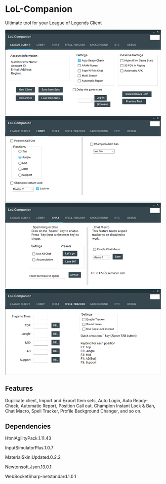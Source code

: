 # LoL-Companion
Ultimate tool for your League of Legends Client

![](screenshot1.png)
![](screenshot2.png)
![](screenshot3.png)
![](screenshot4.png)
## Features
Duplicate client, Import and Export Item sets, Auto Login, Auto Ready-Check, Automatic Report, Position Call out, Champion Instant Lock & Ban, Chat Macro, Spell Tracker, Profile Background Changer, and so on.
## Dependencies
HtmlAgilityPack.1.11.43

InputSimulatorPlus.1.0.7

MaterialSkin.Updated.0.2.2

Newtonsoft.Json.13.0.1

WebSocketSharp-netstandard.1.0.1
